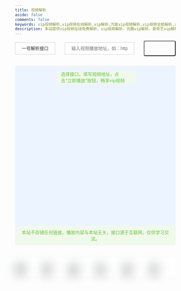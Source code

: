 ```yaml
---
title: 视频解析
aside: false
comments: false
keywords: vip视频解析,vip视频在线解析,vip解析,万能vip视频解析,vip视频全能解析,vip视频,手机vip视频解析,手机在线解析vip视频,优酷vip解析,爱奇艺vip解析,腾讯vip解析,乐视vip解析,芒果vip解析
description: 本站提供vip视频在线免费解析，vip视频解析，优酷vip解析，爱奇艺vip解析，腾讯vip解析，乐视vip解析，芒果vip解析服务！
---
```


<style>
.select-container {
  display: flex;
  align-items: center;
  justify-content: space-between;
}
.select-container .select select {
  border: 1px solid #ccc;
  padding: 10px 20px;
  font-size: 14px;
  outline: none;
  color: #333;
  -webkit-appearance: none;  
  /*清除select默认样式*/
  background: url("https://cdn.jsdelivr.net/gh/realwds/cdn@master/img/down.6r9p72o1uw80.jpeg")no-repeat right;
  /*注：上一步清除样式后，select中的三角符号也会被清除，所以需要自己添加下三角，我在此出用一个下三角背景图片填充*/
  background-size: 0.3rem;
  background-position-x: 96%;
}
.select-container .url-input {
  flex: 1;
  margin: 0 30px;
}
.select-container .url-input input {
  border: 1px solid #ccc;
  padding: 10px 20px;
  font-size: 14px;
  outline: none;
  width: 100%;
  color: #333;
}
.select-container .btn button{
  color: #fff;
  background-color: var(--wds-main);
  padding: 12px 20px;
  font-size: 14px;
  border-radius: 4px;
}

.main-iframe {
  margin-top: 30px;
  height: 500px;
  background-color: #ecf5ff;
  border-radius: 6px 6px 0 0;
  position: relative;
}
.main-iframe .video-tip{
  border-radius: 6px;
  position: absolute;
  top: 16px;
  left: 50%;
  -webkit-transform: translateX(-50%);
  transform: translateX(-50%);
  background-color: #f0f9eb;
  color: #67c23a;
  font-size: 14px;
  padding: 0 18px;
}

.main-iframe #video-iframe {
  width: 100%;
  height: 100%;
  border: 0;
  display: none;
}
.video-alert{
  border-radius: 0 0 6px 6px;
  background-color: #f0f9eb;
  padding: 12px;
  text-align: center;
  font-size: 14px;
  color: #67c23a;
}
.others {
  margin-top: 40px;
  padding-bottom: 30px;
  display: flex;
}
.others a {
  width: calc(100% / 2);
  float: left;
  border-bottom: none !important ;
  background-color: #fff !important;
}
.others a:hover {
  background-color: #fff !important;
}
.others a img {
  margin-top: .8rem !important;
  height: 44px;
  filter: blur(15px);
}
.others a img.loaded {
  filter: blur(0);
  will-change: opacity;
  animation: realImg .5s linear;
}
@media screen and (max-width: 600px) {
  .select-container {
    display: block
  }
  .select-container .select select {
    width: 100%;
  }
  .select-container .url-input {
    margin: 0;
    margin-top: 20px;
  }
  .select-container .btn button {
    margin-top: 20px;
    width: 100%;
  }
  .main-iframe .video-tip {
    display:none;
  }
  .main-iframe {
    height: 280px;
  }
  .others {
    display: block;
  }
}
</style>
<div class="jiexi-container">
  <div class="select-container">
    <div class="select">
      <select id="video-jiexi" >  
        <option value="https://www.playm3u8.cn/jiexi.php?url=" selected="">一号解析接口</option>   
        <option value="https://api.yueliangjx.com/?url=">二号解析接口</option>
        <option value="https://jx.elwtc.com/vip/?url=">三号解析接口</option>
        <option value="https://www.qianyicp.com/jiexi/index.php?url=">四号解析接口</option> 
      </select> 
    </div>
    <div class="url-input">
      <input type="text" id="video-link" placeholder="输入视频播放地址，如：http://v.youku.com/v_show/id_xxxx" />
    </div>
    <div class="btn">
      <button onclick="seeVideo()">立即播放</button>
    </div>
  </div> 
  <div class="main-iframe">
    <div class="video-tip"> <i class="fa fa-check-circle"></i> 选择接口，填写视频地址，点击“立即播放”按钮，畅享vip视频</div>
    <iframe id="video-iframe" allowfullscreen="true"></iframe>
  </div>
  <div class="video-alert">本站不存储任何链接，播放内容与本站无关，接口源于互联网，仅供学习交流。</div>
  <div class="others">
    <a href="https://v.qq.com/" target="_blank"> <img src="https://cdn.jsdelivr.net/gh/realwds/cdn@master/img/qqlogo.2zanrv8bd820.png" alt="腾讯视频" /></a> 
    <a href="https://www.iqiyi.com/" target="_blank"> <img src="https://cdn.jsdelivr.net/gh/realwds/cdn@master/img/iqiyi.6byskr7b5000.png" alt="爱奇艺" /></a> 
    <a href="https://youku.com/" target="_blank"> <img src="https://cdn.jsdelivr.net/gh/realwds/cdn@master/img/youkulogo.2jo1c1m2gfc0.png" alt="优酷视频" /></a> 
    <a href="https://www.mgtv.com/" target="_blank"> <img src="https://cdn.jsdelivr.net/gh/realwds/cdn@master/img/hunantvlogo.606ewgjk63c0.png" alt="芒果TV" /></a> 
    <a href="https://www.bilibili.com/" target="_blank"> <img src="https://cdn.jsdelivr.net/gh/realwds/cdn@master/img/bilibili.3q0x0tj8tbw.png" alt="哔哩哔哩" /></a> 
    <a href="https://www.yinyuetai.com/" target="_blank"> <img src="https://cdn.jsdelivr.net/gh/realwds/cdn@master/img/yinyuetailogo.40ahfxetoc80.png" alt="音悦台" /></a> 
  </div>
</div>

<script>
  var num=0
  function seeVideo(){
    document.querySelector('.video-tip').style.display = 'none'
    var link = document.getElementById('video-link').value
    var jiexi = document.getElementById('video-jiexi').value
    var video = document.getElementById("video-iframe")
    video.style.display= 'block'
    video.src = jiexi + link
    num=0
  }
</script>
